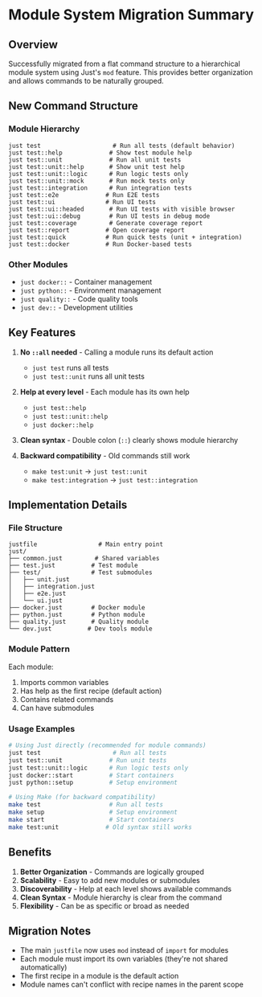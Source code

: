 # Module System Migration Summary

## Overview

Successfully migrated from a flat command structure to a hierarchical module system using Just's `mod` feature. This provides better organization and allows commands to be naturally grouped.

## New Command Structure

### Module Hierarchy

```
just test                    # Run all tests (default behavior)
just test::help             # Show test module help
just test::unit             # Run all unit tests
just test::unit::help       # Show unit test help
just test::unit::logic      # Run logic tests only
just test::unit::mock       # Run mock tests only
just test::integration      # Run integration tests
just test::e2e             # Run E2E tests
just test::ui              # Run UI tests
just test::ui::headed       # Run UI tests with visible browser
just test::ui::debug        # Run UI tests in debug mode
just test::coverage         # Generate coverage report
just test::report          # Open coverage report
just test::quick           # Run quick tests (unit + integration)
just test::docker          # Run Docker-based tests
```

### Other Modules

- `just docker::`  - Container management
- `just python::`  - Environment management
- `just quality::` - Code quality tools
- `just dev::`     - Development utilities

## Key Features

1. **No `::all` needed** - Calling a module runs its default action

   - `just test` runs all tests
   - `just test::unit` runs all unit tests

1. **Help at every level** - Each module has its own help

   - `just test::help`
   - `just test::unit::help`
   - `just docker::help`

1. **Clean syntax** - Double colon (`::`) clearly shows module hierarchy

1. **Backward compatibility** - Old commands still work

   - `make test:unit` → `just test::unit`
   - `make test:integration` → `just test::integration`

## Implementation Details

### File Structure

```
justfile                 # Main entry point
just/
├── common.just         # Shared variables
├── test.just          # Test module
├── test/              # Test submodules
│   ├── unit.just
│   ├── integration.just
│   ├── e2e.just
│   └── ui.just
├── docker.just        # Docker module
├── python.just        # Python module
├── quality.just       # Quality module
└── dev.just          # Dev tools module
```

### Module Pattern

Each module:

1. Imports common variables
1. Has help as the first recipe (default action)
1. Contains related commands
1. Can have submodules

### Usage Examples

```bash
# Using Just directly (recommended for module commands)
just test                    # Run all tests
just test::unit             # Run unit tests
just test::unit::logic      # Run logic tests only
just docker::start          # Start containers
just python::setup          # Setup environment

# Using Make (for backward compatibility)
make test                   # Run all tests
make setup                  # Setup environment
make start                  # Start containers
make test:unit             # Old syntax still works
```

## Benefits

1. **Better Organization** - Commands are logically grouped
1. **Scalability** - Easy to add new modules or submodules
1. **Discoverability** - Help at each level shows available commands
1. **Clean Syntax** - Module hierarchy is clear from the command
1. **Flexibility** - Can be as specific or broad as needed

## Migration Notes

- The main `justfile` now uses `mod` instead of `import` for modules
- Each module must import its own variables (they're not shared automatically)
- The first recipe in a module is the default action
- Module names can't conflict with recipe names in the parent scope
